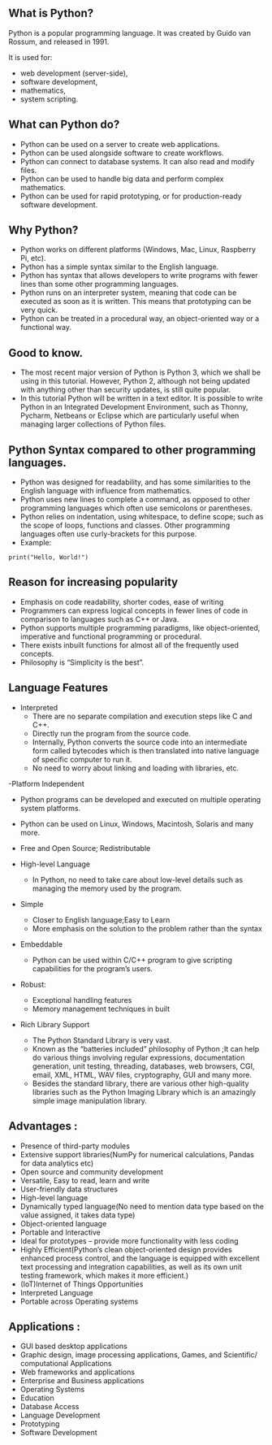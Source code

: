 ## What is Python?

Python is a popular programming language. It was created by Guido van Rossum, and released in 1991.

It is used for:

- web development (server-side),
- software development,
- mathematics,
- system scripting.

## What can Python do?

- Python can be used on a server to create web applications.
- Python can be used alongside software to create workflows.
- Python can connect to database systems. It can also read and modify files.
- Python can be used to handle big data and perform complex mathematics.
- Python can be used for rapid prototyping, or for production-ready software development.

## Why Python?

- Python works on different platforms (Windows, Mac, Linux, Raspberry Pi, etc).
- Python has a simple syntax similar to the English language.
- Python has syntax that allows developers to write programs with fewer lines than some other programming languages.
- Python runs on an interpreter system, meaning that code can be executed as soon as it is written. This means that prototyping can be very quick.
- Python can be treated in a procedural way, an object-oriented way or a functional way.

## Good to know.

- The most recent major version of Python is Python 3, which we shall be using in this tutorial. However, Python 2, although not being updated with anything other than security updates, is still quite popular.
- In this tutorial Python will be written in a text editor. It is possible to write Python in an Integrated Development Environment, such as Thonny, Pycharm, Netbeans or Eclipse which are particularly useful when managing larger collections of Python files.

## Python Syntax compared to other programming languages.

- Python was designed for readability, and has some similarities to the English language with influence from mathematics.
- Python uses new lines to complete a command, as opposed to other programming languages which often use semicolons or parentheses.
- Python relies on indentation, using whitespace, to define scope; such as the scope of loops, functions and classes. Other programming languages often use curly-brackets for this purpose.
- Example: 
```
print("Hello, World!")
```

## Reason for increasing popularity

- Emphasis on code readability, shorter codes, ease of writing
- Programmers can express logical concepts in fewer lines of code in comparison to languages such as C++ or Java.
- Python supports multiple programming paradigms, like object-oriented, imperative and functional programming or procedural.
- There exists inbuilt functions for almost all of the frequently used concepts.
- Philosophy is “Simplicity is the best”.

## Language Features

- Interpreted
   - There are no separate compilation and execution steps like C and C++.
   - Directly run the program from the source code.
   - Internally, Python converts the source code into an intermediate form called bytecodes which is then translated into native language of       specific computer to run it.
   - No need to worry about linking and loading with libraries, etc.
  
-Platform Independent
   - Python programs can be developed and executed on multiple operating system platforms.
   - Python can be used on Linux, Windows, Macintosh, Solaris and many more.

 - Free and Open Source; Redistributable  
 - High-level Language
    - In Python, no need to take care about low-level details such as managing the memory used by the program.
 
 - Simple
    - Closer to English language;Easy to Learn
    - More emphasis on the solution to the problem rather than the syntax

- Embeddable
    - Python can be used within C/C++ program to give scripting capabilities for the program’s users.


- Robust:
    - Exceptional handling features
    - Memory management techniques in built

- Rich Library Support
    
    - The Python Standard Library is very vast.
    - Known as the “batteries included” philosophy of Python ;It can help do various things involving regular expressions, documentation generation, unit testing, threading, databases, web browsers, CGI, email, XML, HTML, WAV files, cryptography, GUI and many more.
    - Besides the standard library, there are various other high-quality libraries such as the Python Imaging Library which is an amazingly simple image manipulation library.


## Advantages : 

- Presence of third-party modules 
- Extensive support libraries(NumPy for numerical calculations, Pandas for data analytics etc) 
- Open source and community development 
- Versatile, Easy to read, learn and write
- User-friendly data structures 
- High-level language 
- Dynamically typed language(No need to mention data type based on the value assigned, it takes data type) 
- Object-oriented language 
- Portable and Interactive
- Ideal for prototypes – provide more functionality with less coding
- Highly Efficient(Python’s clean object-oriented design provides enhanced process control, and the language is equipped with excellent text processing and integration capabilities, as well as its own unit testing framework, which makes it more efficient.)
- (IoT)Internet of Things Opportunities
- Interpreted Language
- Portable across Operating systems 

## Applications : 

- GUI based desktop applications
- Graphic design, image processing applications, Games, and Scientific/ computational Applications
- Web frameworks and applications 
- Enterprise and Business applications 
- Operating Systems 
- Education
- Database Access
- Language Development 
- Prototyping 
- Software Development







